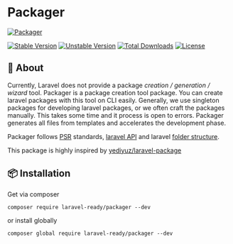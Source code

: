 # Packager

[![Packager](https://preview.dragon-code.pro/laravel-ready/packager.svg?brand=laravel)](https://github.com/laravel-readypackager)

[![Stable Version][badge_stable]][link_packagist]
[![Unstable Version][badge_unstable]][link_packagist]
[![Total Downloads][badge_downloads]][link_packagist]
[![License][badge_license]][link_license]

## 📂 About

Currently, Laravel does not provide a package *creation / generation / wizard* tool. Packager is a package creation tool package. You can create laravel packages with this tool on CLI easily. Generally, we use singleton packages for developing laravel packages, or we often craft the packages manually. This takes some time and it process is open to errors. Packager generates all files from templates and accelerates the development phase.

Packager follows [PSR](https://www.php-fig.org/psr/) standards, [laravel API](https://laravel.com/api/9.x/) and laravel [folder structure](https://github.com/laravel/laravel).

This package is highly inspired by [yediyuz/laravel-package](https://github.com/yediyuz/laravel-package)

## 📦 Installation

Get via composer

`composer require laravel-ready/packager --dev`

or install globally

`composer global require laravel-ready/packager --dev`

[badge_downloads]:      https://img.shields.io/packagist/dt/laravel-ready/packager.svg?style=flat-square

[badge_license]:        https://img.shields.io/packagist/l/laravel-ready/packager.svg?style=flat-square

[badge_stable]:         https://img.shields.io/github/v/release/laravel-ready/packager?label=stable&style=flat-square

[badge_unstable]:       https://img.shields.io/badge/unstable-dev--main-orange?style=flat-square

[link_license]:         LICENSE

[link_packagist]:       https://packagist.org/packages/laravel-ready/packager
